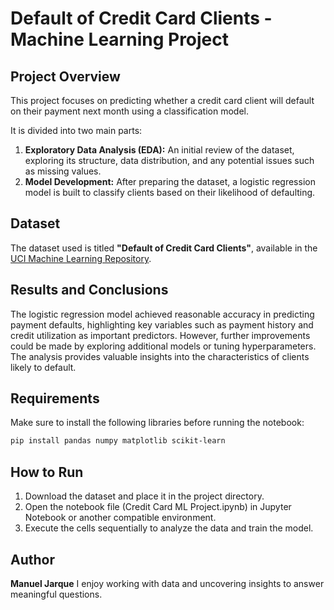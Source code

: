 # Default of Credit Card Clients - Machine Learning Project

## Project Overview

This project focuses on predicting whether a credit card client will default on their payment next month using a classification model.  

It is divided into two main parts:  
1. **Exploratory Data Analysis (EDA):** An initial review of the dataset, exploring its structure, data distribution, and any potential issues such as missing values.  
2. **Model Development:** After preparing the dataset, a logistic regression model is built to classify clients based on their likelihood of defaulting.

## Dataset

The dataset used is titled **"Default of Credit Card Clients"**, available in the [UCI Machine Learning Repository](https://archive.ics.uci.edu/dataset/350/default+of+credit+card+clients).

## Results and Conclusions

The logistic regression model achieved reasonable accuracy in predicting payment defaults, highlighting key variables such as payment history and credit utilization as important predictors. However, further improvements could be made by exploring additional models or tuning hyperparameters. The analysis provides valuable insights into the characteristics of clients likely to default.

## Requirements

Make sure to install the following libraries before running the notebook:

```bash
pip install pandas numpy matplotlib scikit-learn
```

## How to Run
1. Download the dataset and place it in the project directory.
2. Open the notebook file (Credit Card ML Project.ipynb) in Jupyter Notebook or another compatible environment.
3. Execute the cells sequentially to analyze the data and train the model.

## Author
**Manuel Jarque**
I enjoy working with data and uncovering insights to answer meaningful questions.
